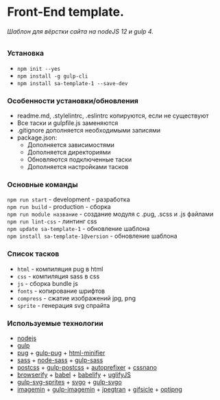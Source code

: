 # Front-End template. #
###### Шаблон для вёрстки сайта на nodeJS 12 и gulp 4. ######

### Установка ###
- `npm init --yes`  
- `npm install -g gulp-cli`
- `npm install sa-template-1 --save-dev`

### Особенности установки/обновления ###
- readme.md, .stylelintrc, .eslintrc копируются, если не существуют 
- Все таски и gulpfile.js заменяются
- .gitignore дополняется необходимыми записями
- package.json:
  - Дополняется зависимостями
  - Дополняется директориями
  - Обновляются подключенные таски 
  - Дополняется настройками тасков

### Основные команды ###
`npm run start` - development - разработка  
`npm run build` - production - сборка   
`npm run module название` - создание модуля с .pug, .scss и .js файлами    
`npm run lint-css` - линтинг css  
`npm update sa-template-1` - обновление шаблона   
`npm install sa-template-1@version` - обновление шаблона 

### Список тасков ###
- `html` - компиляция pug в html
- `css` - компиляция sass в css
- `js` - сборка bundle js
- `fonts` - копирование шрифтов
- `compress` - сжатие изображений jpg, png
- `sprite` - генерация svg спрайта

### Используемые технологии ###
- [nodejs](https://nodejs.org/)
- [gulp](https://gulpjs.com/)
- [pug](https://pugjs.org/) + [gulp-pug](https://github.com/gulp-community/gulp-pug) + [html-minifier](https://github.com/kangax/html-minifier)
- [sass](https://sass-lang.com/) + [node-sass](https://github.com/sass/node-sass) + [gulp-sass](https://github.com/dlmanning/gulp-sass)
- [postcss](https://github.com/postcss/postcss) + [gulp-postcss](https://github.com/postcss/gulp-postcss) + [autoprefixer](https://autoprefixer.github.io/ru/) + [cssnano](https://cssnano.co/)
- [browserify](http://browserify.org/) + [babel](https://babeljs.io/) + [babelify](https://github.com/babel/babelify) + [uglifyJS](https://github.com/mishoo/UglifyJS)
- [gulp-svg-sprites](https://github.com/shakyshane/gulp-svg-sprites) + [svgo](https://github.com/svg/svgo) + [gulp-svgo](https://github.com/corneliusio/gulp-svgo)
- [imagemin](https://github.com/imagemin/imagemin) + [gulp-imagemin](https://github.com/sindresorhus/gulp-imagemin) + [jpegtran](https://ruhighload.com/jpegtran) + [gifsicle](https://www.lcdf.org/gifsicle/) + [optipng](http://optipng.sourceforge.net/)